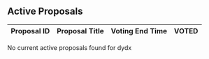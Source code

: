 ## Active Proposals

| Proposal ID | Proposal Title | Voting End Time | VOTED |
|-------------|----------------|-----------------|-------|
 
No current active proposals found for dydx
